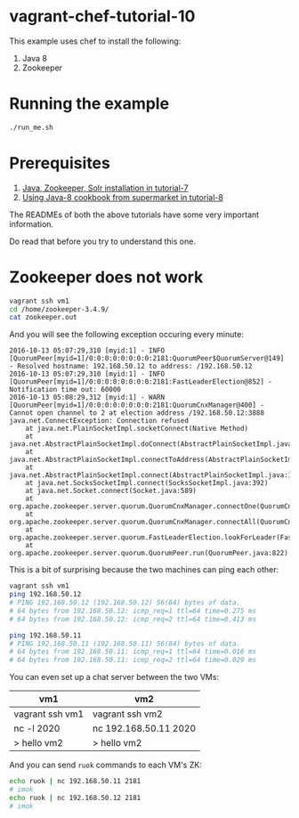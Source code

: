 # vagrant-chef-tutorial-10

This example uses chef to install the following:

1. Java 8
2. Zookeeper


# Running the example

```bash
./run_me.sh
```

# Prerequisites

1. [Java, Zookeeper, Solr installation in tutorial-7](../tutorial-7)
2. [Using Java-8 cookbook from supermarket in tutorial-8](../tutorial-8)

The READMEs of both the above tutorials have some very important information.

Do read that before you try to understand this one.


# Zookeeper does not work

```bash
vagrant ssh vm1
cd /home/zookeeper-3.4.9/
cat zookeeper.out
```

And you will see the following exception occuring every minute:
```
2016-10-13 05:07:29,310 [myid:1] - INFO  [QuorumPeer[myid=1]/0:0:0:0:0:0:0:0:2181:QuorumPeer$QuorumServer@149] - Resolved hostname: 192.168.50.12 to address: /192.168.50.12
2016-10-13 05:07:29,310 [myid:1] - INFO  [QuorumPeer[myid=1]/0:0:0:0:0:0:0:0:2181:FastLeaderElection@852] - Notification time out: 60000
2016-10-13 05:08:29,312 [myid:1] - WARN  [QuorumPeer[myid=1]/0:0:0:0:0:0:0:0:2181:QuorumCnxManager@400] - Cannot open channel to 2 at election address /192.168.50.12:3888
java.net.ConnectException: Connection refused
	at java.net.PlainSocketImpl.socketConnect(Native Method)
	at java.net.AbstractPlainSocketImpl.doConnect(AbstractPlainSocketImpl.java:350)
	at java.net.AbstractPlainSocketImpl.connectToAddress(AbstractPlainSocketImpl.java:206)
	at java.net.AbstractPlainSocketImpl.connect(AbstractPlainSocketImpl.java:188)
	at java.net.SocksSocketImpl.connect(SocksSocketImpl.java:392)
	at java.net.Socket.connect(Socket.java:589)
	at org.apache.zookeeper.server.quorum.QuorumCnxManager.connectOne(QuorumCnxManager.java:381)
	at org.apache.zookeeper.server.quorum.QuorumCnxManager.connectAll(QuorumCnxManager.java:426)
	at org.apache.zookeeper.server.quorum.FastLeaderElection.lookForLeader(FastLeaderElection.java:843)
	at org.apache.zookeeper.server.quorum.QuorumPeer.run(QuorumPeer.java:822)
```

This is a bit of surprising because the two machines can ping each other:
```bash
vagrant ssh vm1
ping 192.168.50.12
# PING 192.168.50.12 (192.168.50.12) 56(84) bytes of data.
# 64 bytes from 192.168.50.12: icmp_req=1 ttl=64 time=0.275 ms
# 64 bytes from 192.168.50.12: icmp_req=2 ttl=64 time=0.413 ms

ping 192.168.50.11
# PING 192.168.50.11 (192.168.50.11) 56(84) bytes of data.
# 64 bytes from 192.168.50.11: icmp_req=1 ttl=64 time=0.016 ms
# 64 bytes from 192.168.50.11: icmp_req=2 ttl=64 time=0.029 ms
```

You can even set up a chat server between the two VMs:

|         vm1          |           vm2          |
| -------------------- | ---------------------- |
| vagrant ssh vm1      | vagrant ssh vm2        |
| nc -l 2020           | nc 192.168.50.11 2020  |
| > hello vm2          | > hello vm2            |

And you can send `ruok` commands to each VM's ZK:
```bash
echo ruok | nc 192.168.50.11 2181
# imok
echo ruok | nc 192.168.50.12 2181
# imok
```

